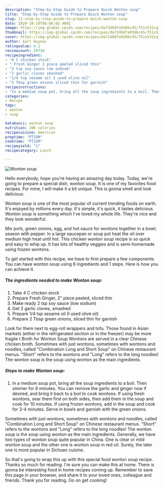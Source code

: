 ```yaml
---
description: "Step-by-Step Guide to Prepare Quick Wonton soup"
title: "Step-by-Step Guide to Prepare Quick Wonton soup"
slug: 11-step-by-step-guide-to-prepare-quick-wonton-soup
date: 2020-10-10T08:00:03.409Z
image: https://img-global.cpcdn.com/recipes/da72db8fa936bc45/751x532cq70/wonton-soup-recipe-main-photo.jpg
thumbnail: https://img-global.cpcdn.com/recipes/da72db8fa936bc45/751x532cq70/wonton-soup-recipe-main-photo.jpg
cover: https://img-global.cpcdn.com/recipes/da72db8fa936bc45/751x532cq70/wonton-soup-recipe-main-photo.jpg
author: Earl Haynes
ratingvalue: 4.1
reviewcount: 29728
recipeingredient:
- "4 C chicken stock"
- " Fresh Ginger 2 piece peeled sliced thin"
- "2 tsp soy sauce low sodium"
- "2 garlic cloves smashed"
- "1/4 tsp sesame oil I used olive oil"
- "2 Tbsp green onions sliced thin for garnish"
recipeinstructions:
- "In a medium soup pot, bring all the soup ingredients to a boil. Then simmer for 8 minutes. You can remove the garlic and ginger now if desired, and bring it back to a boil to cook wontons. If using fresh wontons, sear them first on both sides, then add them in the soup and cook for 10 minutes. If using frozen wontons, add in the soup and cook for 3-4 minutes. Serve in bowls and garnish with the green onions."
categories:
- Recipe
tags:
- wonton
- soup

katakunci: wonton soup 
nutrition: 206 calories
recipecuisine: American
preptime: "PT33M"
cooktime: "PT32M"
recipeyield: "1"
recipecategory: Lunch

---
```



![Wonton soup](https://img-global.cpcdn.com/recipes/da72db8fa936bc45/751x532cq70/wonton-soup-recipe-main-photo.jpg)

Hello everybody, hope you're having an amazing day today. Today, we're going to prepare a special dish, wonton soup. It is one of my favorites food recipes. For mine, I will make it a bit unique. This is gonna smell and look delicious.

Wonton soup is one of the most popular of current trending foods on earth. It's enjoyed by millions every day. It's simple, it's quick, it tastes delicious. Wonton soup is something which I've loved my whole life. They're nice and they look wonderful.

Mix pork, green onions, egg, and hot sauce for wontons together in a bowl; season with pepper. In a large saucepan or soup pot heat the oil over medium high heat until hot. This chicken wonton soup recipe is so quick and easy to whip up. It has lots of healthy veggies and is semi-homemade using frozen wontons.


To get started with this recipe, we have to first prepare a few components. You can have wonton soup using 6 ingredients and 1 steps. Here is how you can achieve it.

<!--inarticleads1-->

##### The ingredients needed to make Wonton soup:

1. Take 4 C chicken stock
1. Prepare  Fresh Ginger, 2&#34; piece peeled, sliced thin
1. Make ready 2 tsp soy sauce (low sodium)
1. Get 2 garlic cloves, smashed
1. Prepare 1/4 tsp sesame oil (I used olive oil)
1. Prepare 2 Tbsp green onions, sliced thin for garnish


Look for them next to egg-roll wrappers and tofu. Those found in Asian markets (either in the refrigerated section or in the freezer) may be more fragile t Broth for Wonton Soup Wontons are served in a clear Chinese chicken broth. Sometimes with just wontons, sometimes with wontons and noodles, called &#34;Combination Long and Short Soup&#34; on Chinese restaurant menus. &#34;Short&#34; refers to the wontons and &#34;Long&#34; refers to the long noodles! The wonton soup is the soup using wonton as the main ingredients. 

<!--inarticleads2-->

##### Steps to make Wonton soup:

1. In a medium soup pot, bring all the soup ingredients to a boil. Then simmer for 8 minutes. You can remove the garlic and ginger now if desired, and bring it back to a boil to cook wontons. If using fresh wontons, sear them first on both sides, then add them in the soup and cook for 10 minutes. If using frozen wontons, add in the soup and cook for 3-4 minutes. Serve in bowls and garnish with the green onions.


Sometimes with just wontons, sometimes with wontons and noodles, called &#34;Combination Long and Short Soup&#34; on Chinese restaurant menus. &#34;Short&#34; refers to the wontons and &#34;Long&#34; refers to the long noodles! The wonton soup is the soup using wonton as the main ingredients. Generally, we have two types of wonton soup quite popular in China. One is clear or mild wonton soup and the other one is wonton soup in red oil. Surely, the later one is more popular in Sichuan cuisine. 

So that's going to wrap this up with this special food wonton soup recipe. Thanks so much for reading. I'm sure you can make this at home. There is gonna be interesting food in home recipes coming up. Remember to save this page in your browser, and share it to your loved ones, colleague and friends. Thank you for reading. Go on get cooking!
